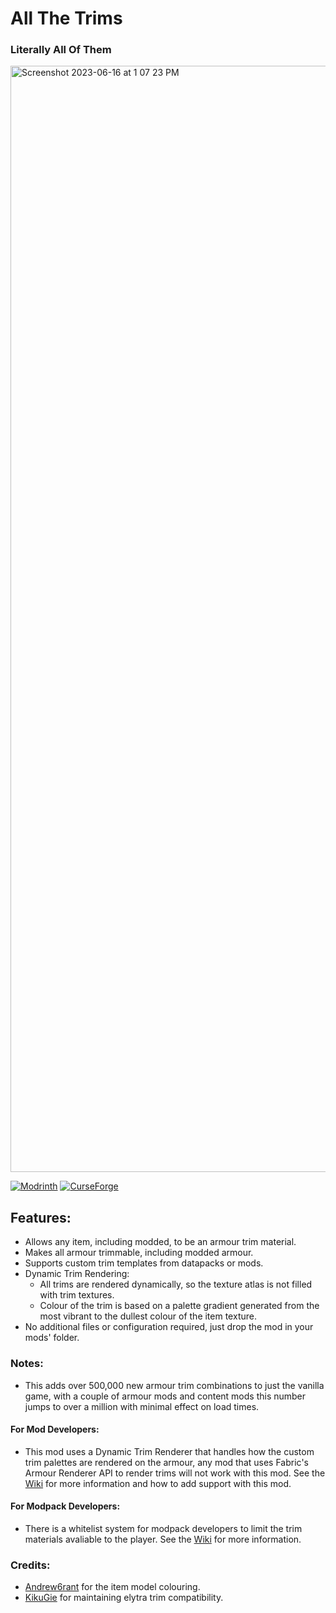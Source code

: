 # All The Trims
### Literally All Of Them

<img width="1770" alt="Screenshot 2023-06-16 at 1 07 23 PM" src="https://github.com/Benjamin-Norton/AllTheTrims/assets/18416784/7136a098-2701-4520-b0d6-e1c93e2f16bb">

[![Modrinth](https://img.shields.io/modrinth/dt/allthetrims?color=00AF5C&label=downloads&logo=modrinth)](https://modrinth.com/mod/allthetrims)
[![CurseForge](https://cf.way2muchnoise.eu/full_876154_downloads.svg)](https://curseforge.com/minecraft/mc-mods/all-the-trims)

## Features:
- Allows any item, including modded, to be an armour trim material.
- Makes all armour trimmable, including modded armour.
- Supports custom trim templates from datapacks or mods.
- Dynamic Trim Rendering:
  - All trims are rendered dynamically, so the texture atlas is not filled with trim textures.
  - Colour of the trim is based on a palette gradient generated from the most vibrant to the dullest colour of the item texture.
- No additional files or configuration required, just drop the mod in your mods' folder.

### Notes:
- This adds over 500,000 new armour trim combinations to just the vanilla game, with a couple of armour mods and content mods this number jumps to over a million with minimal effect on load times.

#### For Mod Developers:
- This mod uses a Dynamic Trim Renderer that handles how the custom trim palettes are rendered on the armour, any mod that uses Fabric's Armour Renderer API to render trims will not work with this mod. See the [Wiki](https://github.com/Benjamin-Norton/AllTheTrims/wiki/Dynamic-Trim-Rendering) for more information and how to add support with this mod.

#### For Modpack Developers:
- There is a whitelist system for modpack developers to limit the trim materials avaliable to the player. See the [Wiki](https://github.com/Benjamin-Norton/AllTheTrims/wiki/Whitelisting) for more information.

### Credits:
- [Andrew6rant](https://github.com/Andrew6rant) for the item model colouring.
- [KikuGie](https://github.com/kikugie) for maintaining elytra trim compatibility.
